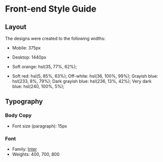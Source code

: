 # Front-end Style Guide

## Layout

The designs were created to the following widths:

- Mobile: 375px
- Desktop: 1440px


- Soft orange: hsl(35, 77%, 62%);
- Soft red: hsl(5, 85%, 63%);
Off-white: hsl(36, 100%, 99%);
Grayish blue: hsl(233, 8%, 79%);
Dark grayish blue: hsl(236, 13%, 42%);
Very dark blue: hsl(240, 100%, 5%);

## Typography

### Body Copy

- Font size (paragraph): 15px

### Font

- Family: [Inter](https://fonts.google.com/specimen/Inter)
- Weights: 400, 700, 800
